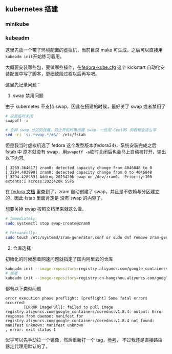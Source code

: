 ## kubernetes 搭建

### minikube

### kubeadm

这里先放一个带了环境配置的虚拟机，当前目录 make 可生成，之后可以直接用
`kubeadm init`开始练习着用。

大概要安装哪些包，要做哪些操作，在[fedora-kube.cfg](./fedora-kube.cfg)
这个 kickstart 自动化安装配置中写了脚本，更细致段过程以后再写吧。

这里先记录问题：

1. swap 禁用问题

由于 kubernetes 不支持 swap，因此在搭建的时候，最好关了 swap 或者禁用了
```bash
# 这是临时关闭
swapoff -a

# 去掉 swap 分区的挂载，防止开机时再创建 swap，一些用 CentOS 的教程会这么写
sed -ri 's/.*swap.*/#&/' /etc/fstab
```

但是我当时虚拟机选了 fedora 这个发型版本(fedora34)，系统安装完成之后 fstab 中
原本就没有 swap，用`swapoff -a`临时关闭后也会马上自动被打开，输出以下内容。
```
[ 3289.364617] zram0: detected capacity change from 4046848 to 0
[ 3294.403999] zram0: detected capacity change from 0 to 4046848
[ 3294.428933] Adding 2023420k swap on /dev/zram0.  Priority:100 extents:1 across:2023420k SSFS 
```

在 [fedora 文档](https://fedoraproject.org/wiki/Changes/SwapOnZRAM#How_can_it_be_disabled.3F)
里查到了，zram 自动创建了 swap，并且是不依赖与分区建立的，因此 fstab 里面肯定是
没有 swap 的内容了。

想要关掉 swap 按照文档里来就这么做。
```bash
# Immediately:
sudo systemctl stop swap-create@zram0

# Permanently:
sudo touch /etc/systemd/zram-generator.conf or sudo dnf remove zram-generator-defaults 
```

2. 仓库选择

初始化的时候想着网速问题就指定了国内阿里云的仓库
```bash
kubeadm init --image-repository=registry.aliyuncs.com/google_containers
# 或者
kubeadm init --image-repository=registry.cn-hangzhou.aliyuncs.com/google_containers
```
都有以下类似问题
```
error execution phase preflight: [preflight] Some fatal errors occurred:
        [ERROR ImagePull]: failed to pull image registry.aliyuncs.com/google_containers/coredns:v1.8.4: output: Error response from daemon: manifest for registry.aliyuncs.com/google_containers/coredns:v1.8.4 not found: manifest unknown: manifest unknown
, error: exit status 1
```

似乎可以先手动拉一个镜像，然后重新打一个 tag，[参考](https://github.com/kubernetes/minikube/issues/12021)，
不过我还是直接路由器走代理用默认的了。
